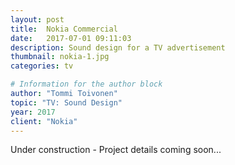 ```yaml
---
layout: post
title:  Nokia Commercial
date:   2017-07-01 09:11:03
description: Sound design for a TV advertisement
thumbnail: nokia-1.jpg
categories: tv

# Information for the author block
author: "Tommi Toivonen"
topic: "TV: Sound Design"
year: 2017
client: "Nokia"
---
```

Under construction - Project details coming soon...
